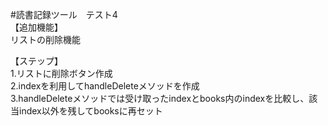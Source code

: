 #読書記録ツール　テスト4  
【追加機能】  
リストの削除機能  

【ステップ】  
1.リストに削除ボタン作成  
2.indexを利用してhandleDeleteメソッドを作成  
3.handleDeleteメソッドでは受け取ったindexとbooks内のindexを比較し、該当index以外を残してbooksに再セット  
